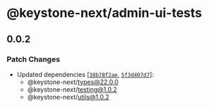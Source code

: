 # @keystone-next/admin-ui-tests

## 0.0.2
### Patch Changes

- Updated dependencies [[`38b78f2ae`](https://github.com/keystonejs/keystone/commit/38b78f2aeaf4c5d8176a1751ad8cb5a7acce2790), [`5f3d407d7`](https://github.com/keystonejs/keystone/commit/5f3d407d79171f04ae877e8eaed9a7f9d5671705)]:
  - @keystone-next/types@22.0.0
  - @keystone-next/testing@1.0.2
  - @keystone-next/utils@1.0.2
